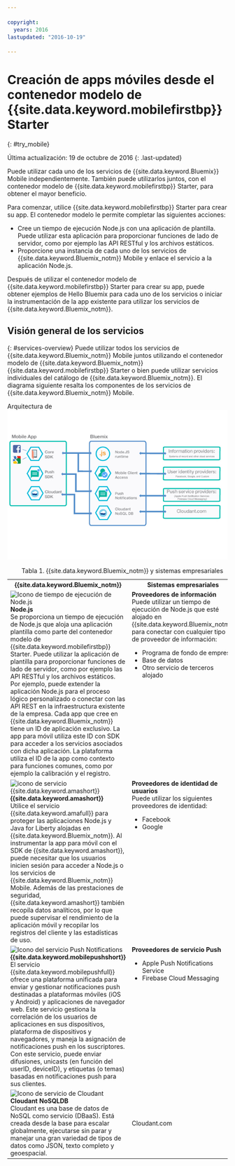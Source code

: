 ```yaml
---

copyright:
  years: 2016
lastupdated: "2016-10-19"

---
```


# Creación de apps móviles desde el contenedor modelo de {{site.data.keyword.mobilefirstbp}} Starter
{: #try_mobile}

Última actualización: 19 de octubre de 2016
{: .last-updated}

Puede utilizar cada uno de los servicios de {{site.data.keyword.Bluemix}} Mobile independientemente. También puede utilizarlos juntos, con el contenedor modelo de {{site.data.keyword.mobilefirstbp}} Starter, para obtener el mayor beneficio.

Para comenzar, utilice {{site.data.keyword.mobilefirstbp}} Starter para crear su app. El contenedor modelo le permite completar las siguientes acciones:

* Cree un tiempo de ejecución Node.js con una aplicación de plantilla. Puede utilizar esta aplicación para proporcionar funciones de lado de servidor, como por ejemplo las API RESTful y los archivos estáticos. <!-- You can read more about operating this application in the Developing Mobile Backend section.-->
* Proporcione una instancia de cada uno de los servicios de {{site.data.keyword.Bluemix_notm}} Mobile y enlace el servicio a la aplicación Node.js.

<!--
<img src="images/mf_boiler_icon.png" alt="Bluemix mobile services" width="500"> {{site.data.keyword.mobilefirstbp}} Starter boilerplate
-->

Después de utilizar el contenedor modelo de {{site.data.keyword.mobilefirstbp}} Starter para crear su app, puede obtener ejemplos de Hello Bluemix para cada uno de los servicios o iniciar la instrumentación de la app existente para utilizar los servicios de {{site.data.keyword.Bluemix_notm}}.


## Visión general de los servicios
{: #services-overview}
Puede utilizar todos los servicios de {{site.data.keyword.Bluemix_notm}} Mobile juntos utilizando el contenedor modelo de {{site.data.keyword.Bluemix_notm}} {{site.data.keyword.mobilefirstbp}} Starter o bien puede utilizar servicios individuales del catálogo de {{site.data.keyword.Bluemix_notm}}. El diagrama siguiente resalta los componentes de los servicios de {{site.data.keyword.Bluemix_notm}} Mobile.

Arquitectura de ![{{site.data.keyword.Bluemix_notm}} Mobile Services](images/bms_architecture.jpg)

<table summary="Esta tabla describe los servicios de {{site.data.keyword.Bluemix_notm}} Mobile">
<caption>Tabla 1. {{site.data.keyword.Bluemix_notm}} y sistemas empresariales</caption>
<th>{{site.data.keyword.Bluemix_notm}}</th>
<th>Sistemas empresariales</th>
<tr>
<td> <img src="images/i_js_64.png" alt="Icono de tiempo de ejecución de Node.js"><b>Node.js</b> <br/> Se proporciona un tiempo de ejecución de Node.js que aloja una aplicación plantilla como parte del contenedor modelo de {{site.data.keyword.mobilefirstbp}} Starter. Puede utilizar la aplicación de plantilla para proporcionar funciones de lado de servidor, como por ejemplo las API RESTful y los archivos estáticos. <br/>Por ejemplo, puede extender la aplicación Node.js para el proceso lógico personalizado o conectar con las API REST en la infraestructura existente de la empresa. Cada app que cree en {{site.data.keyword.Bluemix_notm}} tiene un ID de aplicación exclusivo. La app para móvil utiliza este ID con SDK para acceder a los servicios asociados con dicha aplicación. La plataforma utiliza el ID de la app como contexto para funciones comunes, como por ejemplo la calibración y el registro.
<!--You can read more about operating this application in the "Developing Mobile Backend" section.--></td>
<td valign="top"><b>Proveedores de información</b> <br/>Puede utilizar un tiempo de ejecución de Node.js que esté alojado en {{site.data.keyword.Bluemix_notm}} para conectar con cualquier tipo de proveedor de información:
<ul>
	<li>Programa de fondo de empresa</li>
	<li>Base de datos </li>
	<li>Otro servicio de terceros alojado</li>
</ul>
</td>
</tr>
<tr>
<td><img src="images/catalog_icons-05.png" alt="icono de servicio {{site.data.keyword.amashort}}"> <b>{{site.data.keyword.amashort}}</b><br/>Utilice el servicio {{site.data.keyword.amafull}} para proteger las aplicaciones Node.js y Java for Liberty alojadas en {{site.data.keyword.Bluemix_notm}}. Al instrumentar la app para móvil con el SDK de {{site.data.keyword.amashort}}, puede necesitar que los usuarios inicien sesión para acceder a Node.js o los servicios de {{site.data.keyword.Bluemix_notm}} Mobile. Además de las prestaciones de seguridad, {{site.data.keyword.amashort}} también recopila datos analíticos, por lo que puede supervisar el rendimiento de la aplicación móvil y recopilar los registros del cliente y las estadísticas de uso. </td>
<td valign="top"><b>Proveedores de identidad de usuarios</b> <br/>Puede utilizar los siguientes proveedores de identidad: <ul><li>Facebook</li><li>Google</li></ul></td>
</tr>
<tr>
<td><img src="images/catalog_icons-09.png" alt="Icono del servicio Push Notifications"> <b>{{site.data.keyword.mobilepushshort}}</b><br/>El servicio {{site.data.keyword.mobilepushfull}} ofrece una plataforma unificada para enviar y gestionar notificaciones push destinadas a plataformas móviles (iOS y Android) y aplicaciones de navegador web. Este servicio gestiona la correlación de los usuarios de aplicaciones en sus dispositivos, plataforma de dispositivos y navegadores, y maneja la asignación de notificaciones push en los suscriptores. Con este servicio, puede enviar difusiones, unicasts (en función del userID, deviceID), y etiquetas (o temas) basadas en notificaciones push para sus clientes.</td>
<td valign="top"><b>Proveedores de servicio Push</b><ul><li>Apple Push Notifications Service</li><li>Firebase Cloud Messaging</li></ul></td>
</tr>
<tr>
<td><img src="images/cloudant64.png" alt="Icono de servicio de Cloudant"><b>Cloudant NoSQLDB</b><br/> Cloudant es una base de datos de NoSQL como servicio (DBaaS). Está creada desde la base para escalar globalmente, ejecutarse sin parar y manejar una gran variedad de tipos de datos como JSON, texto completo y geoespacial. </td>
<td>Cloudant.com</td>
</tr>
</table>
